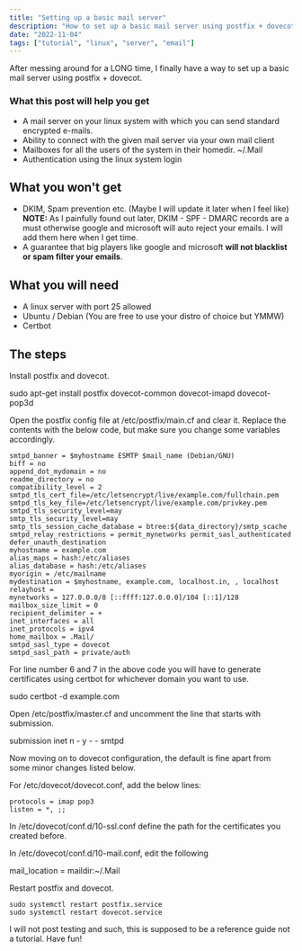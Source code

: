 ```yaml
---
title: "Setting up a basic mail server"
description: "How to set up a basic mail server using postfix + dovecot."
date: "2022-11-04"
tags: ["tutorial", "linux", "server", "email"]
---
```

After messing around for a LONG time, I finally have a way to set up a basic
mail server using postfix + dovecot.

### What this post will help you get

- A mail server on your linux system with which you can send standard encrypted e-mails.
- Ability to connect with the given mail server via your own mail client
- Mailboxes for all the users of the system in their homedir. ~/.Mail
- Authentication using the linux system login

## What you won't get
- DKIM, Spam prevention etc. (Maybe I will update it later when I feel like) **NOTE:** As I painfully found out later, DKIM - SPF - DMARC records are a must otherwise google and microsoft will auto reject your emails. I will add them here when I get time.
- A guarantee that big players like google and microsoft **will not blacklist
  or spam filter your emails**.

## What you will need
- A linux server with port 25 allowed
- Ubuntu / Debian (You are free to use your distro of choice but YMMW)
- Certbot

## The steps

Install postfix and dovecot.


sudo apt-get install postfix dovecot-common dovecot-imapd dovecot-pop3d

	

Open the postfix config file at /etc/postfix/main.cf and clear it. Replace
the contents with the below code, but make sure you change some variables
accordingly.

    smtpd_banner = $myhostname ESMTP $mail_name (Debian/GNU)
    biff = no
    append_dot_mydomain = no
    readme_directory = no
    compatibility_level = 2
    smtpd_tls_cert_file=/etc/letsencrypt/live/example.com/fullchain.pem
    smtpd_tls_key_file=/etc/letsencrypt/live/example.com/privkey.pem
    smtpd_tls_security_level=may
    smtp_tls_security_level=may
    smtp_tls_session_cache_database = btree:${data_directory}/smtp_scache
    smtpd_relay_restrictions = permit_mynetworks permit_sasl_authenticated
    defer_unauth_destination
    myhostname = example.com
    alias_maps = hash:/etc/aliases
    alias_database = hash:/etc/aliases
    myorigin = /etc/mailname
    mydestination = $myhostname, example.com, localhost.in, , localhost
    relayhost =
    mynetworks = 127.0.0.0/8 [::ffff:127.0.0.0]/104 [::1]/128
    mailbox_size_limit = 0
    recipient_delimiter = +
    inet_interfaces = all
    inet_protocols = ipv4
    home_mailbox = .Mail/
    smtpd_sasl_type = dovecot
    smtpd_sasl_path = private/auth

For line number 6 and 7 in the above code you will have to generate
   certificates using certbot for whichever domain you want to use.
	

sudo certbot -d example.com


Open /etc/postfix/master.cf and uncomment the line that starts with submission.

submission inet n - y - - smtpd

Now moving on to dovecot configuration, the default is fine apart from some minor changes listed below.

For /etc/dovecot/dovecot.conf,
add the below lines:

    protocols = imap pop3
    listen = *, ;;

In /etc/dovecot/conf.d/10-ssl.conf define the path for the certificates you created before.

In /etc/dovecot/conf.d/10-mail.conf, edit the following

mail_location = maildir:~/.Mail

Restart postfix and dovecot.

    sudo systemctl restart postfix.service
    sudo systemctl restart dovecot.service

I will not post testing and such, this is supposed to be a reference guide not a tutorial. Have fun!
